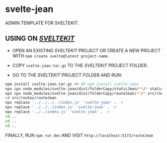 # svelte-jean

ADMIN TEMPLATE FOR SVELTEKIT.

## USING ON _[SVELTEKIT](https://kit.svelte.dev/)_

* OPEN AN EXISTING _SVELTEKIT_ PROJECT OR CREATE A NEW PROJECT WITH `npm create svelte@latest project-name`.

* COPY `svelte-jean.tar.gz` TO THE _SVELTEKIT_ PROJECT FOLDER.

* GO TO THE _SVELTEKIT_ PROJECT FOLDER AND RUN:

```bash
npm install svelte-jean.tar.gz ## OR npm install svelte-jean
npx cpx node_modules/svelte-jean/dist/folderCopy/staticJean/**/* static/staticJean
npx cpx node_modules/svelte-jean/dist/folderCopy/routeJean/**/* src/routes/routeJean
cd src/routes/routeJean
npx replace '../../../../index.js' 'svelte-jean' . -r
npx replace '../../../index.js' 'svelte-jean' . -r
npx replace '../../index.js' 'svelte-jean' . -r
cd ..
cd ..
cd ..
```

FINALLY, RUN `npm run dev` AND VISIT `http://localhost:5173/routeJean`

